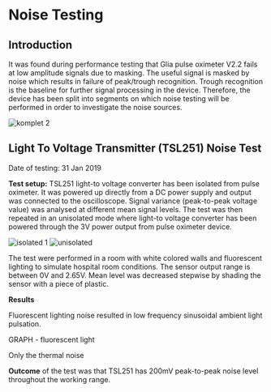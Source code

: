 # Noise Testing

## Introduction
It was found during performance testing that Glia pulse oximeter V2.2 fails at low amplitude signals due to masking. The useful signal is masked by noise which results in failure of peak/trough recognition. Trough recognition is the baseline for further signal processing in the device. Therefore, the device has been split into segments on which noise testing will be performed in order to investigate the noise sources.

![komplet 2](https://user-images.githubusercontent.com/14543226/52118424-8b512e00-2616-11e9-994b-b23c044405af.png)

## Light To Voltage Transmitter (TSL251) Noise Test

Date of testing: 31 Jan 2019

**Test setup:** TSL251 light-to voltage converter has been isolated from pulse oximeter. It was powered up directly from a DC power supply and output was connected to the oscilloscope. Signal variance (peak-to-peak voltage value) was analysed at different mean signal levels. The test was then repeated in an unisolated mode where light-to voltage converter has been powered through the 3V power output from pulse oximeter device.

![isolated 1](https://user-images.githubusercontent.com/14543226/52116979-db2df600-2612-11e9-892e-f037597235e5.png)
![unisolated](https://user-images.githubusercontent.com/14543226/52118161-e33b6500-2615-11e9-8549-26c9de02fcde.png)

The test were performed in a room with white colored walls and fluorescent lighting to simulate hospital room conditions. The sensor output range is between 0V and 2.65V. Mean level was decreased stepwise by shading the sensor with a piece of plastic.

**Results**

Fluorescent lighting noise resulted in low frequency sinusoidal ambient light pulsation.

GRAPH - fluorescent light

Only the thermal noise

**Outcome** of the test was that TSL251 has 200mV peak-to-peak noise level throughout the working range.

